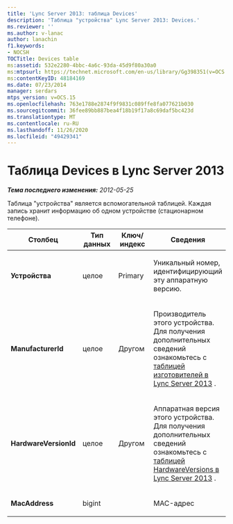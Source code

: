 ```yaml
---
title: 'Lync Server 2013: таблица Devices'
description: 'Таблица "устройства" Lync Server 2013: Devices.'
ms.reviewer: ''
ms.author: v-lanac
author: lanachin
f1.keywords:
- NOCSH
TOCTitle: Devices table
ms:assetid: 532e2280-4bbc-4a6c-93da-45d9f80a30a0
ms:mtpsurl: https://technet.microsoft.com/en-us/library/Gg398351(v=OCS.15)
ms:contentKeyID: 48184169
ms.date: 07/23/2014
manager: serdars
mtps_version: v=OCS.15
ms.openlocfilehash: 763e1788e2874f9f9831c089ffe8fa077621b030
ms.sourcegitcommit: 36fee89bb887bea4f18b19f17a8c69daf5bc423d
ms.translationtype: MT
ms.contentlocale: ru-RU
ms.lasthandoff: 11/26/2020
ms.locfileid: "49429341"
---
```

# <a name="devices-table-in-lync-server-2013"></a>Таблица Devices в Lync Server 2013

<div data-xmlns="http://www.w3.org/1999/xhtml">

<div class="topic" data-xmlns="http://www.w3.org/1999/xhtml" data-msxsl="urn:schemas-microsoft-com:xslt" data-cs="https://msdn.microsoft.com/">

<div data-asp="https://msdn2.microsoft.com/asp">



</div>

<div id="mainSection">

<div id="mainBody">

<span> </span>

_**Тема последнего изменения:** 2012-05-25_

Таблица "устройства" является вспомогательной таблицей. Каждая запись хранит информацию об одном устройстве (стационарном телефоне).


<table>
<colgroup>
<col style="width: 25%" />
<col style="width: 25%" />
<col style="width: 25%" />
<col style="width: 25%" />
</colgroup>
<thead>
<tr class="header">
<th>Столбец</th>
<th>Тип данных</th>
<th>Ключ/индекс</th>
<th>Сведения</th>
</tr>
</thead>
<tbody>
<tr class="odd">
<td><p><strong>Устройства</strong></p></td>
<td><p>целое</p></td>
<td><p>Primary</p></td>
<td><p>Уникальный номер, идентифицирующий эту аппаратную версию.</p></td>
</tr>
<tr class="even">
<td><p><strong>ManufacturerId</strong></p></td>
<td><p>целое</p></td>
<td><p>Другом</p></td>
<td><p>Производитель этого устройства. Для получения дополнительных сведений ознакомьтесь с <a href="lync-server-2013-manufacturers-table.md">таблицей изготовителей в Lync Server 2013</a> .</p></td>
</tr>
<tr class="odd">
<td><p><strong>HardwareVersionId</strong></p></td>
<td><p>целое</p></td>
<td><p>Другом</p></td>
<td><p>Аппаратная версия этого устройства. Для получения дополнительных сведений ознакомьтесь с <a href="lync-server-2013-hardwareversions-table.md">таблицей HardwareVersions в Lync Server 2013</a> .</p></td>
</tr>
<tr class="even">
<td><p><strong>MacAddress</strong></p></td>
<td><p>bigint</p></td>
<td></td>
<td><p>MAC-адрес</p></td>
</tr>
</tbody>
</table>


</div>

<span> </span>

</div>

</div>

</div>

